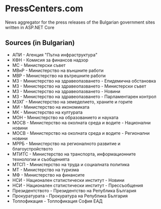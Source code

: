# PressCenters.com
News aggregator for the press releases of the Bulgarian government sites written in ASP.NET Core

## Sources (in Bulgarian)

* АПИ - Агенция "Пътна инфраструктура"
* КФН - Комисия за финансов надзор
* МС - Министерски съвет
* МВнР - Министерство на външните работи
* МВР - Министерство на вътрешните работи
* МЗ - Министерство на здравеопазването - Епидемична обстановка
* МЗ - Министерство на здравеопазването - Министерски съвет
* МЗ - Министерство на здравеопазването - Новини
* МЗ - Министерство на здравеопазването - Парламентарен контрол
* МЗХГ - Министерство на земеделието, храните и горите
* МИ - Министерство на икономиката
* МК - Министерство на културата
* МОН - Министерство на образованието и науката
* МОСВ - Министерство на околната среда и водите - Национални новини
* МОСВ - Министерство на околната среда и водите - Регионални новини
* МРРБ - Министерство на регионалното развитие и благоустройството
* МТИТС - Министерство на транспорта, информационните технологии и съобщенията
* МТСП - Министерство на труда и социалната политика
* МТ - Министерство на туризма
* МФ - Министерство на финансите
* НСИ - Национален статистически институт - Новини
* НСИ - Национален статистически институт - Прессъобщения
* Президентството - Президентство на Република България
* Прокуратурата - Прокуратура на Република България
* Топлофикация - Топлофикация София ЕАД
